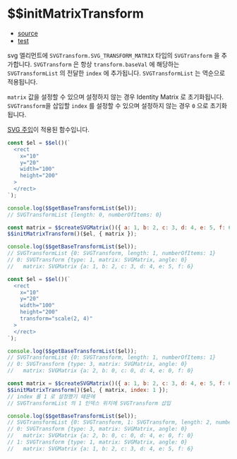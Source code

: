 # \$\$initMatrixTransform

- [source](./initMatrixTransform.index.js)
- [test](./initMatrixTransform.spec.js)

svg 엘리먼트에 `SVGTransform.SVG_TRANSFORM_MATRIX` 타입의 `SVGTransform` 을 추가합니다.
`SVGTransform` 은 항상 `transform.baseVal` 에 해당하는 `SVGTransformList` 의 전달한 `index` 에 추가됩니다.
`SVGTransformList` 는 역순으로 적용됩니다.

`matrix` 값을 설정할 수 있으며 설정하지 않는 경우 Identity Matrix 로 초기화됩니다.
`SVGTransform`을 삽입할 `index` 를 설정할 수 있으며 설정하지 않는 경우 `0` 으로 초기화됩니다.

[SVG 주입](../../doc/SVG_INJECTION.md)이 적용된 함수입니다.

```javascript
const $el = $$el()(`
  <rect
    x="10"
    y="20"
    width="100"
    height="200"
  >
  </rect>
`);

console.log($$getBaseTransformList($el));
// SVGTransformList {length: 0, numberOfItems: 0}

const matrix = $$createSVGMatrix()({ a: 1, b: 2, c: 3, d: 4, e: 5, f: 6 });
$$initMatrixTransform()($el, { matrix });

console.log($$getBaseTransformList($el));
// SVGTransformList {0: SVGTransform, length: 1, numberOfItems: 1}
// 0: SVGTransform {type: 1, matrix: SVGMatrix, angle: 0}
//   matrix: SVGMatrix {a: 1, b: 2, c: 3, d: 4, e: 5, f: 6}
```

```javascript
const $el = $$el()(`
  <rect
    x="10"
    y="20"
    width="100"
    height="200"
    transform="scale(2, 4)"
  >
  </rect>
`);

console.log($$getBaseTransformList($el));
// SVGTransformList {0: SVGTransform, length: 1, numberOfItems: 1}
// 0: SVGTransform {type: 3, matrix: SVGMatrix, angle: 0}
//   matrix: SVGMatrix {a: 2, b: 0, c: 0, d: 4, e: 0, f: 0}

const matrix = $$createSVGMatrix()({ a: 1, b: 2, c: 3, d: 4, e: 5, f: 6 });
$$initMatrixTransform()($el, { matrix, index: 1 });
// index 를 1 로 설정했기 때문에
// SVGTransformList 의 1 인덱스 위치에 SVGTransform 삽입

console.log($$getBaseTransformList($el));
// SVGTransformList {0: SVGTransform, 1: SVGTransform, length: 2, numberOfItems: 2}
// 0: SVGTransform {type: 3, matrix: SVGMatrix, angle: 0}
//   matrix: SVGMatrix {a: 2, b: 0, c: 0, d: 4, e: 0, f: 0}
// 1: SVGTransform {type: 1, matrix: SVGMatrix, angle: 0}
//   matrix: SVGMatrix {a: 1, b: 2, c: 3, d: 4, e: 5, f: 6}
```
